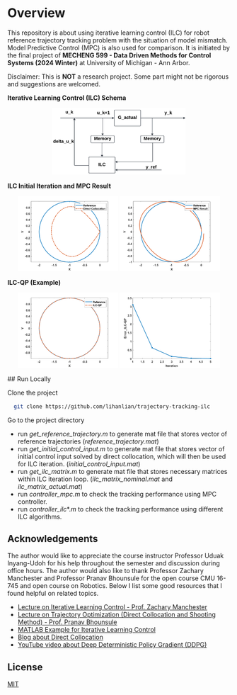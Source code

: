 
# Overview

This repository is about using iterative learning control (ILC) for robot reference trajectory tracking problem with the situation of model mismatch. Model Predictive Control (MPC) is also used for comparison. It is initiated by the final project of **MECHENG 599 - Data Driven Methods for Control Systems (2024 Winter)** at University of Michigan - Ann Arbor.

Disclaimer: This is **NOT** a research project. Some part might not be rigorous and suggestions are welcomed.

**Iterative Learning Control (ILC) Schema**
<!-- ![ILC Block Diagram](https://github.com/lihanlian/trajectory-tracking-ilc/blob/main/figs/ilc-block-diagram.png) -->
<p align="center">
  <img alt="Image 1" src="https://github.com/lihanlian/trajectory-tracking-ilc/blob/main/figs/ilc-block-diagram.png" width="60%" />
</p>

**ILC Initial Iteration and MPC Result**
<!-- ![ilc-qp](https://github.com/lihanlian/trajectory-tracking-ilc/blob/main/figs/trajectory_after_ilc-qp.png) -->
<p align="center">
  <img alt="Image 1" src="https://github.com/lihanlian/trajectory-tracking-ilc/blob/main/figs/trajectory_before_ilc.png" width="45%" />
  <img alt="Image 2" src="https://github.com/lihanlian/trajectory-tracking-ilc/blob/main/figs/trajectory_after_mpc-2d.png" width="45%" />
</p>

**ILC-QP (Example)**
<!-- ![ilc-qp](https://github.com/lihanlian/trajectory-tracking-ilc/blob/main/figs/trajectory_after_ilc-qp.png) -->
<p align="center">
  <img alt="Image 1" src="https://github.com/lihanlian/trajectory-tracking-ilc/blob/main/figs/trajectory_after_ilc-qp.png" width="45%" />
  <img alt="Image 2" src="https://github.com/lihanlian/trajectory-tracking-ilc/blob/main/figs/error_convergence_ilc-qp.png" width="45%" />
</p>
## Run Locally

Clone the project

```bash
  git clone https://github.com/lihanlian/trajectory-tracking-ilc
```

Go to the project directory
 - run _get_reference_trajectory.m_ to generate mat file that stores vector of reference trajectories (_reference_trajectory.mat_)
 - run _get_initial_control_input.m_ to generate mat file that stores vector of initial control input solved by direct collocation, which will then be used for ILC iteration. (_initial_control_input.mat_)
 - run _get_ilc_matrix.m_ to generate mat file that stores necessary matrices within ILC iteration loop. (_ilc_matrix_nominal.mat_ and _ilc_matrix_actual.mat_)
 - run _controller_mpc.m_ to check the tracking performance using MPC controller.
 - run _controller_ilc_*._m_ to check the tracking performance using different ILC algorithms.


## Acknowledgements
The author would like to appreciate the course instructor Professor Uduak Inyang-Udoh for his help throughout the semester and discussion during office hours. The author would also like to thank Professor Zachary Manchester and Professor Pranav Bhounsule for the open course CMU 16-745 and open course on Robotics. Below I list some good resources that I found helpful on related topics.
 - [Lecture on Iterative Learning Control - Prof. Zachary Manchester](https://www.youtube.com/watch?v=JXZbrzJiUo4&list=PLZnJoM76RM6KugDT9sw5zhAmqKnGeoLRa&index=29)
 - [Lecture on Trajectory Optimization (Direct Collocation and Shooting Method) - Prof. Pranav Bhounsule](https://github.com/matiassingers/awesome-readme)
 - [MATLAB Example for Iterative Learning Control](https://www.mathworks.com/help/slcontrol/ug/model-free-iterative-learning-control-of-siso-system.html)
 - [Blog about Direct Collocation](https://sam.pfrommer.us/tutorial-direct-collocation-trajectory-optimization-with-matlab)
- [YouTube video about Deep Deterministic Policy Gradient (DDPG)](https://www.youtube.com/watch?v=oydExwuuUCw&t=282s&ab_channel=AylwinWei)


## License

[MIT](https://github.com/lihanlian/trajectory-tracking-ilc/blob/main/LICENSE)